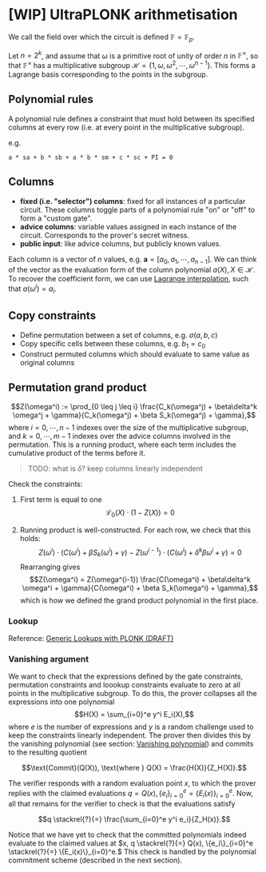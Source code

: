 # [WIP] UltraPLONK arithmetisation

We call the field over which the circuit is defined $\mathbb{F} = \mathbb{F}_p$.

Let $n = 2^k$, and assume that $\omega$ is a primitive root of unity of order $n$ in
$\mathbb{F}^\times$, so that $\mathbb{F}^\times$ has a multiplicative subgroup
$\mathcal{H} = \{1, \omega, \omega^2, \cdots, \omega^{n-1}\}$. This forms a Lagrange
basis corresponding to the points in the subgroup.

## Polynomial rules
A polynomial rule defines a constraint that must hold between its specified columns at
every row (i.e. at every point in the multiplicative subgroup).

e.g.

```text
a * sa + b * sb + a * b * sm + c * sc + PI = 0 
```

## Columns
- **fixed (i.e. "selector") columns**: fixed for all instances of a particular circuit.
  These columns toggle parts of a polynomial rule "on" or "off" to form a "custom gate".
- **advice columns**: variable values assigned in each instance of the circuit.
  Corresponds to the prover's secret witness.
- **public input**: like advice columns, but publicly known values.

Each column is a vector of $n$ values, e.g. $\mathbf{a} = [a_0, a_1, \cdots, a_{n-1}]$. We
can think of the vector as the evaluation form of the column polynomial
$a(X), X \in \mathcal{H}.$ To recover the coefficient form, we can use
[Lagrange interpolation](polynomials.md#lagrange-interpolation), such that
$a(\omega^i) = a_i.$

## Copy constraints
- Define permutation between a set of columns, e.g. $\sigma(a, b, c)$
- Copy specific cells between these columns, e.g. $b_1 = c_0$
- Construct permuted columns which should evaluate to same value as original columns

## Permutation grand product
$$Z(\omega^i) := \prod_{0 \leq j \leq i} \frac{C_k(\omega^j) + \beta\delta^k \omega^j + \gamma}{C_k(\omega^j) + \beta S_k(\omega^j) + \gamma},$$
where $i = 0, \cdots, n-1$ indexes over the size of the multiplicative subgroup, and
$k = 0, \cdots, m-1$ indexes over the advice columns involved in the permutation. This is
a running product, where each term includes the cumulative product of the terms before it.

> TODO: what is $\delta$? keep columns linearly independent

Check the constraints:

1. First term is equal to one
   $$\mathcal{L}_0(X) \cdot (1 - Z(X)) = 0$$

2. Running product is well-constructed. For each row, we check that this holds:
   $$Z(\omega^i) \cdot{(C(\omega^i) + \beta S_k(\omega^i) + \gamma)} - Z(\omega^{i-1}) \cdot{(C(\omega^i) + \delta^k \beta \omega^i + \gamma)} = 0$$
   Rearranging gives 
   $$Z(\omega^i) = Z(\omega^{i-1}) \frac{C(\omega^i) + \beta\delta^k \omega^i + \gamma}{C(\omega^i) + \beta S_k(\omega^i) + \gamma},$$
   which is how we defined the grand product polynomial in the first place.

### Lookup
Reference: [Generic Lookups with PLONK (DRAFT)](/LTPc5f-3S0qNF6MtwD-Tdg?view)

### Vanishing argument
We want to check that the expressions defined by the gate constraints, permutation
constraints and loookup constraints evaluate to zero at all points in the multiplicative
subgroup. To do this, the prover collapses all the expressions into one polynomial 
$$H(X) = \sum_{i=0}^e y^i E_i(X),$$
where $e$ is the number of expressions and $y$ is a random challenge used to keep the
constraints linearly independent. The prover then divides this by the vanishing polynomial
(see section: [Vanishing polynomial](polynomials.md#vanishing-polynomial)) and commits to
the resulting quotient

$$\text{Commit}(Q(X)), \text{where } Q(X) = \frac{H(X)}{Z_H(X)}.$$

The verifier responds with a random evaluation point $x,$ to which the prover replies with
the claimed evaluations $q = Q(x), \{e_i\}_{i=0}^e = \{E_i(x)\}_{i=0}^e.$ Now, all that
remains for the verifier to check is that the evaluations satisfy

$$q \stackrel{?}{=} \frac{\sum_{i=0}^e y^i e_i}{Z_H(x)}.$$

Notice that we have yet to check that the committed polynomials indeed evaluate to the
claimed values at
$x, q \stackrel{?}{=} Q(x), \{e_i\}_{i=0}^e \stackrel{?}{=} \{E_i(x)\}_{i=0}^e.$
This check is handled by the polynomial commitment scheme (described in the next section).
